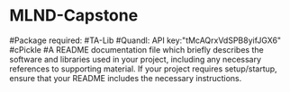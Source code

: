 # MLND-Capstone

#Package required:
#TA-Lib
#Quandl: API key:"tMcAQrxVdSPB8yifJGX6"
#cPickle
#A README documentation file which briefly describes the software and libraries used in your project, including any necessary references to supporting material. If your project requires setup/startup, ensure that your README includes the necessary instructions.
